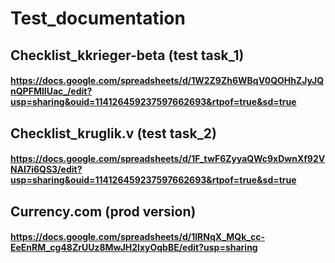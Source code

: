 # Test_documentation

## Checklist_kkrieger-beta (test task_1)
#### https://docs.google.com/spreadsheets/d/1W2Z9Zh6WBqV0QOHhZJyJQnQPFMlIUac_/edit?usp=sharing&ouid=114126459237597662693&rtpof=true&sd=true

## Checklist_kruglik.v (test task_2)
#### https://docs.google.com/spreadsheets/d/1F_twF6ZyyaQWc9xDwnXf92VNAI7i6QS3/edit?usp=sharing&ouid=114126459237597662693&rtpof=true&sd=true

## Currency.com (prod version)
#### https://docs.google.com/spreadsheets/d/1IRNqX_MQk_cc-EeEnRM_cg48ZrUUz8MwJH2lxyOqbBE/edit?usp=sharing
